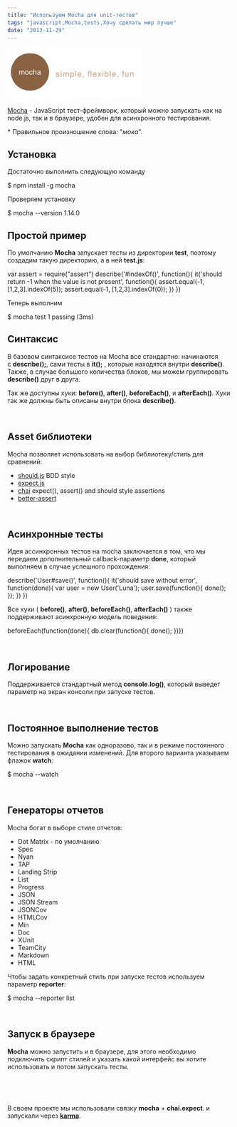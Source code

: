```yaml
---
title: "Используем Mocha для unit-тестов"
tags: "javascript,Mocha,tests,Хочу сделать мир лучше"
date: "2013-11-29"
---
```


![](images/mocha_logo-300x116.png "mocha_logo")

[Mocha](https://visionmedia.github.com/mocha/) - JavaScript тест-фреймворк, который можно запускать как на node.js, так и в браузере, удобен для асинхронного тестирования.

\* Правильное произношение слова: "_мока_".

## Установка

Достаточно выполнить следующую команду

$ npm install -g mocha

Проверяем установку

$ mocha --version
1.14.0

## Простой пример

По умолчанию **Mocha** запускает тесты из директории **test**, поэтому создадим такую директорию, а в ней **test.js**:

var assert = require("assert")
     describe('#indexOf()', function(){
         it('should return -1 when the value is not present', function(){
             assert.equal(-1, [1,2,3].indexOf(5));
             assert.equal(-1, [1,2,3].indexOf(0));
}) })

Теперь выполним

$ mocha test
1 passing (3ms)

## Синтаксис

В базовом синтаксисе тестов на Mocha все стандартно: начинаются с **describe();**, сами тесты в **it();** , которые находятся внутри **describe()**. Также, в случае большого количества блоков, мы можем группировать **describe()** друг в друга.

Так же доступны хуки: **before()**, **after()**, **beforeEach()**, и **afterEach()**. Хуки так же должны быть описаны внутри блока **describe()**.

 

## Asset библиотеки

Mocha позволяет использовать на выбор библиотеку/стиль для сравнений:

- [should.js](https://github.com/visionmedia/should.js) BDD style
- [expect.js](https://github.com/LearnBoost/expect.js)
- [chai](https://chaijs.com/) expect(), assert() and should style assertions
- [better-assert](https://github.com/visionmedia/better-assert)

 

## Асинхронные тесты

Идея ассинхронных тестов на mocha заключается в том, что мы передаем дополнительный callback-параметр **done**, который выполняем в случае успешного прохождения:

describe('User#save()', function(){
    it('should save without error', function(done){
         var user = new User('Luna');
         user.save(function(){
            done();
         });
    })
})

Все хуки ( **before()**, **after()**, **beforeEach()**, **afterEach()** ) также поддерживают асинхронную модель поведения:

beforeEach(function(done){
       db.clear(function(){
         done();
})})

 

## Логирование

Поддерживается стандартный метод **console.log()**, который выведет параметр на экран консоли при запуске тестов.

 

## Постоянное выполнение тестов

Можно запускать **Mocha** как одноразово, так и в режиме постоянного тестирования в ожидании изменений. Для второго варианта указываем флажок **watch**:

$ mocha --watch

 

## Генераторы отчетов

Mocha богат в выборе стиле отчетов:

- Dot Matrix - по умолчанию
- Spec
- Nyan
- TAP
- Landing Strip
- List
- Progress
- JSON
- JSON Stream
- JSONCov
- HTMLCov
- Min
- Doc
- XUnit
- TeamCity
- Markdown
- HTML

Чтобы задать конкретный стиль при запуске тестов используем параметр **reporter**:

$ mocha --reporter list

 

## Запуск в браузере

**Mocha** можно запустить и в браузере, для этого необходимо подключить скрипт стилей и указать какой интерфейс вы хотите использовать и потом запускать тесты.

<html>
<head>
<link rel="stylesheet" href="mocha.css" />
</head>
<body>
<div id="mocha"></div>
<script src="jquery.js"></script>
<script src="expect.js"></script>
<script src="mocha.js"></script>
<script>mocha.setup('bdd')</script>
<script src="test.array.js"></script>
<script>
    mocha.checkLeaks();
    mocha.globals(['jQuery']);
    mocha.run();
</script> 
</body>
</html>

 

В своем проекте мы использовали связку **mocha** + **chai.expect**. и запускали через **[karma](https://karma-runner.github.io/0.10/index.html)**.
